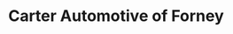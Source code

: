---
title: "Carter Automotive of Forney"
url: /forney/carter-automotive-of-forney/
shop: Autowerkstatt
---